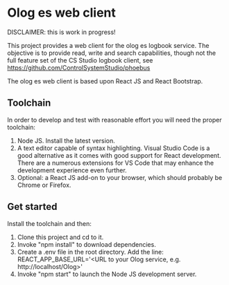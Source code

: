 # Olog es web client

DISCLAIMER: this is work in progress!

This project provides a web client for the olog es logbook service. The objective is to provide read, write and search capabilities, though not the full feature set of the CS Studio logbook client, see https://github.com/ControlSystemStudio/phoebus

The olog es web client is based upon React JS and React Bootstrap.

## Toolchain

In order to develop and test with reasonable effort you will need the proper toolchain:

1) Node JS. Install the latest version.
2) A text editor capable of syntax highlighting. Visual Studio Code is a good alternative as it comes with good support for React development. There are a numerous extensions for VS Code that may enhance the development experience even further.
3) Optional: a React JS add-on to your browser, which should probably be Chrome or Firefox.

## Get started

Install the toolchain and then:

1) Clone this project and cd to it.
2) Invoke "npm install" to download dependencies.
3) Create a .env file in the root directory. Add the line:
   REACT_APP_BASE_URL='<URL to your Olog service, e.g. http://localhost/Olog>'
4) Invoke "npm start" to launch the Node JS development server.






